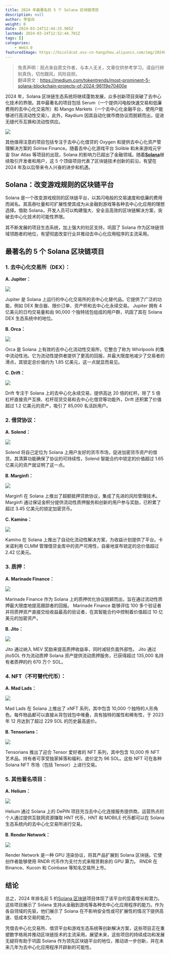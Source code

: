 ```yaml
---
title: 2024 年最著名的 5 个 Solana 区块链项目
description: null
author: 李留白
weight: 0
date: 2024-03-24T12:44:25.905Z
lastmod: 2024-03-24T12:52:44.701Z
tags: []
categories:
    - Web3.0
featuredImage: https://hicoldcat.oss-cn-hangzhou.aliyuncs.com/img/20240324204436.png
---
```


>免责声明：观点来自原文作者，与本人无关，文章仅供参考学习，请自行辨别真伪，切勿跟风，风险自担。<br/>
>翻译原文：https://medium.com/tokentrends/most-prominent-5-solana-blockchain-projects-of-2024-96119e70400e

2024 年，Solana 区块链生态系统将继续蓬勃发展，众多创新项目突破了去中心化技术的界限。其中最著名的项目包括 Serum（一个提供闪电般快速交易和低廉费用的去中心化交易所）和 Mango Markets（一个去中心化金融平台，使用户能够进行高流动性交易）。此外，Raydium 因其自动化做市商协议而脱颖而出，促进无缝代币互换和流动性供应。

![](https://hicoldcat.oss-cn-hangzhou.aliyuncs.com/img/20240324204436.png)

其他值得注意的项目包括专注于去中心化借贷的 Oxygen 和提供去中心化资产管理解决方案的 Solrise Finance。随着去中心化游戏平台 Solible 和未来游戏元宇宙 Star Atlas 等项目的出现，Solana 的影响力已超出了金融领域。随着[**Solana**](https://www.blockchainappfactory.com/solana-token-development?utm_source=Guest+Blog&utm_medium=Medium&utm_campaign=Shaffan&utm_id=Shaffan)继续吸引开发者和用户，这 5 个顶级项目代表了区块链技术创新的前沿，有望在 2024 年及以后带来令人兴奋的进步和机遇。

## Solana：改变游戏规则的区块链平台

Solana 是一个改变游戏规则的区块链平台，以其闪电般的交易速度和低廉的费用而闻名。其高吞吐量和可扩展性使其成为从金融到游戏等各种去中心化应用的理想选择。借助 Solana，开发人员可以构建强大、安全且高效的区块链解决方案，突破去中心化技术的可能性界限。

其不断发展的项目生态系统，加上强大的社区支持，巩固了 Solana 作为区块链领域领跑者的地位，有望彻底改变行业并推动去中心化应用程序的主流采用。

## 最著名的 5 个 Solana 区块链项目

### 1. 去中心化交易所（DEX）：

**A. Jupiter：**

![](https://hicoldcat.oss-cn-hangzhou.aliyuncs.com/img/20240324204731.png)

Jupiter 是 Solana 上运行的中心化交易所的去中心化替代品。它提供了广泛的功能，例如 DEX 聚合器、限价订单、资产桥和去中心化永续交易。 Jupiter 拥有 4 亿美元的日均交易量和由 90,000 个独特钱包组成的用户群，巩固了其在 Solana DEX 生态系统中的地位。

**B. Orca：**

![](https://hicoldcat.oss-cn-hangzhou.aliyuncs.com/img/20240324204747.png)

Orca 是 Solana 上有效的去中心化流动性交易所，它整合了称为 Whirlpools 的集中流动性池。它为流动性提供者提供了更高的回报，并最大限度地减少了交易者的滑点，其锁定总价值约为 1.85 亿美元，这一点就显而易见。

**C. Drift：**

![](https://hicoldcat.oss-cn-hangzhou.aliyuncs.com/img/20240324204822.png)

Drift 专注于 Solana 上的去中心化永续交易，提供高达 20 倍的杠杆。除了 5 倍杠杆直接资产互换、杠杆现货交易和去中心化借贷等功能外，Drift 还积累了价值超过 1.2 亿美元的资产，吸引了 85,000 名活跃用户。

### 2. 借贷协议：

**A. Solend：**

![](https://hicoldcat.oss-cn-hangzhou.aliyuncs.com/img/20240324204921.png)

Solend 将自己定位为 Solana 上用户友好的货币市场，促进加密货币资产的借贷。其清算功能确保了协议的可持续性，Solend 智能合约中锁定的价值超过 1.65 亿美元的资产就证明了这一点。

**B. Marginfi：**

![](https://hicoldcat.oss-cn-hangzhou.aliyuncs.com/img/20240324204953.png)

Marginfi 在 Solana 上推出了超额抵押贷款协议，集成了先进的风险管理技术。 Marginfi 通过保证金积分提供流动性质押服务和创新的用户参与奖励，已积累了超过 3.45 亿美元的锁定加密货币。

**C. Kamino：**

![](https://hicoldcat.oss-cn-hangzhou.aliyuncs.com/img/20240324205014.png)

Kamino 在 Solana 上推出了自动化流动性解决方案，为收益计划提供了平台。卡米诺利用 CLMM 管理借贷金库中的资产可用性，自豪地宣布锁定的总价值超过 2.42 亿美元。

### 3. 质押：

**A. Marinade Finance：**

![](https://hicoldcat.oss-cn-hangzhou.aliyuncs.com/img/20240324205042.png)

Marinade Finance 作为 Solana 上的质押优化协议脱颖而出，旨在通过流动性质押最大限度地提高跟踪者的回报。 Marinade Finance 能够评估 100 多个验证者并将质押资产直接交给收益最高的验证者，在其智能合约中控制着价值超过 10 亿美元的加密资产。

**B. Jito：**

![](https://hicoldcat.oss-cn-hangzhou.aliyuncs.com/img/20240324205105.png)

Jito 通过纳入 MEV 奖励来提高质押收益率，同时减轻负面外部性。 Jito 通过 jitoSOL 作为流动质押 Solana 资产提供流动质押服务，已获得超过 135,000 名持有者质押的约 670 万个 SOL。

### 4. NFT（不可替代代币）：

**A. Mad Lads：**

![](https://hicoldcat.oss-cn-hangzhou.aliyuncs.com/img/20240324205130.png)

Mad Lads 在 Solana 上推出了 xNFT 系列，其中包含 10,000 个独特的人形角色。每件物品都可以直接从背包钱包中堆叠，具有独特的属性和稀有性，于 2023 年 12 月达到了超过 229 SOL 的历史最高底价。

**B. Tensorians：**

![](https://hicoldcat.oss-cn-hangzhou.aliyuncs.com/img/20240324205145.png)

Tensorians 推出了迎合 Tensor 爱好者的 NFT 系列，其中包含 10,000 件 NFT 艺术品。持有者可享受独家掉落和福利，底价定为 96 SOL。这些 NFT 可在各种 Solana NFT 市场（包括 Tensor）上进行交易。

### 5. 其他著名项目：

**A. Helium：**

![](https://hicoldcat.oss-cn-hangzhou.aliyuncs.com/img/20240324205211.png)

Helium 通过 Solana 上的 DePIN 项目充当去中心化连接服务提供商。运营热点的个人通过提供互联网资源赚取 HNT 代币，HNT 和 MOBILE 代币都可以在 Solana 生态系统内的去中心化交易所进行交易。

**B. Render Network：**

![](https://hicoldcat.oss-cn-hangzhou.aliyuncs.com/img/20240324205230.png)

Render Network 是一种 GPU 渲染协议，将其产品扩展到 Solana 区块链。它使创作者能够使用 RNDR 代币作为支付方式来租赁剩余的 GPU 算力。 RNDR 在 Binance、Kucoin 和 Coinbase 等知名交易所上市。

## 结论

总之，2024 年排名前 5 的[Solana 区块链](https://www.blockchainappfactory.com/solana-token-development?utm_source=Guest+Blog&utm_medium=Medium&utm_campaign=Shaffan&utm_id=Shaffan)项目体现了该平台的显着增长和潜力。这些项目展示了 Solana 支持从金融到游戏等各种去中心化应用程序的能力。作为各自领域的先驱，他们展示了 Solana 在不影响安全性或可扩展性的情况下提供高速、低成本交易的能力。

凭借去中心化交易所、借贷平台和游戏生态系统等创新解决方案，这些项目正在重塑数字格局并推动区块链技术的主流采用。展望未来，这些项目的持续成功和发展无疑将有助于巩固 Solana 作为领先区块链平台的地位，推动进一步创新，并在未来几年为去中心化应用程序开辟新的可能性。